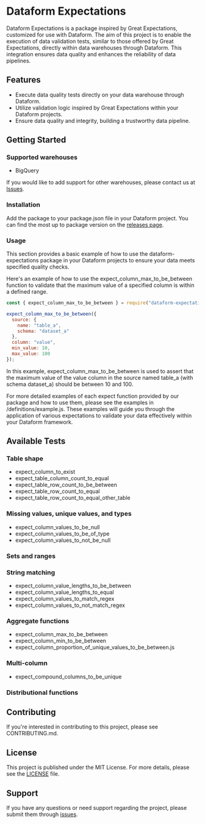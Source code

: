 # Dataform Expectations

Dataform Expectations is a package inspired by Great Expectations, customized for use with Dataform. The aim of this project is to enable the execution of data validation tests, similar to those offered by Great Expectations, directly within data warehouses through Dataform. This integration ensures data quality and enhances the reliability of data pipelines.

## Features

- Execute data quality tests directly on your data warehouse through Dataform.
- Utilize validation logic inspired by Great Expectations within your Dataform projects.
- Ensure data quality and integrity, building a trustworthy data pipeline.

## Getting Started

### Supported warehouses

- BigQuery

If you would like to add support for other warehouses, please contact us at [Issues](https://github.com/ota2000/dataform-expectations/issues).

### Installation

Add the package to your package.json file in your Dataform project. You can find the most up to package version on the [releases page](https://github.com/ota2000/dataform-expectations/releases).

### Usage

This section provides a basic example of how to use the dataform-expectations package in your Dataform projects to ensure your data meets specified quality checks.

Here's an example of how to use the expect_column_max_to_be_between function to validate that the maximum value of a specified column is within a defined range.

```javascript
const { expect_column_max_to_be_between } = require("dataform-expectations");

expect_column_max_to_be_between({
  source: {
    name: "table_a",
    schema: "dataset_a"
  },
  column: "value",
  min_value: 10,
  max_value: 100
});
```

In this example, expect_column_max_to_be_between is used to assert that the maximum value of the value column in the source named table_a (with schema dataset_a) should be between 10 and 100.

For more detailed examples of each expect function provided by our package and how to use them, please see the examples in /definitions/example.js. These examples will guide you through the application of various expectations to validate your data effectively within your Dataform framework.

## Available Tests

### Table shape

- expect_column_to_exist
- expect_table_column_count_to_equal
- expect_table_row_count_to_be_between
- expect_table_row_count_to_equal
- expect_table_row_count_to_equal_other_table

### Missing values, unique values, and types

- expect_column_values_to_be_null
- expect_column_values_to_be_of_type
- expect_column_values_to_not_be_null

### Sets and ranges

### String matching

- expect_column_value_lengths_to_be_between
- expect_column_value_lengths_to_equal
- expect_column_values_to_match_regex
- expect_column_values_to_not_match_regex

### Aggregate functions

- expect_column_max_to_be_between
- expect_column_min_to_be_between
- expect_column_proportion_of_unique_values_to_be_between.js

### Multi-column

- expect_compound_columns_to_be_unique

### Distributional functions

## Contributing

If you're interested in contributing to this project, please see CONTRIBUTING.md.

## License

This project is published under the MIT License. For more details, please see the [LICENSE](https://github.com/ota2000/dataform-expectations/blob/main/LICENSE) file.

## Support

If you have any questions or need support regarding the project, please submit them through [issues](https://github.com/ota2000/dataform-expectations/issues).
